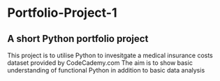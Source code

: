 # Portfolio-Project-1
## A short Python portfolio project 

This project is to utilise Python to invesitgate a medical insurance costs dataset provided by CodeCademy.com
The aim is to show basic understanding of functional Python in addition to basic data analysis
